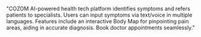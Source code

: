 "COZOM AI-powered health tech platform identifies symptoms and refers patients to specialists. Users can input symptoms via text/voice in multiple languages. Features include an interactive Body Map for pinpointing pain areas, aiding in accurate diagnosis. Book doctor appointments seamlessly."
